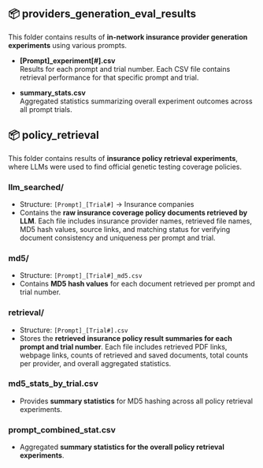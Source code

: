 
## 📦 providers_generation_eval_results

This folder contains results of **in-network insurance provider generation experiments** using various prompts.

- **[Prompt]_experiment[#].csv**  
  Results for each prompt and trial number. Each CSV file contains retrieval performance for that specific prompt and trial.

- **summary_stats.csv**  
  Aggregated statistics summarizing overall experiment outcomes across all prompt trials.

## 📦 policy_retrieval

This folder contains results of **insurance policy retrieval experiments**, where LLMs were used to find official genetic testing coverage policies.

### llm_searched/

- Structure: `[Prompt]_[Trial#]` → Insurance companies  
- Contains the **raw insurance coverage policy documents retrieved by LLM**. 
Each file includes insurance provider names, retrieved file names, MD5 hash values, source links, and matching status for verifying document consistency and uniqueness per prompt and trial.

### md5/

- Structure: `[Prompt]_[Trial#]_md5.csv`  
- Contains **MD5 hash values** for each document retrieved per prompt and trial number. 

### retrieval/

- Structure: `[Prompt]_[Trial#].csv`  
- Stores the **retrieved insurance policy result summaries for each prompt and trial number**. Each file includes retrieved PDF links, webpage links, counts of retrieved and saved documents, total counts per provider, and overall aggregated statistics.

### md5_stats_by_trial.csv

- Provides **summary statistics** for MD5 hashing across all policy retrieval experiments. 

### prompt_combined_stat.csv

- Aggregated **summary statistics for the overall policy retrieval experiments**.  


